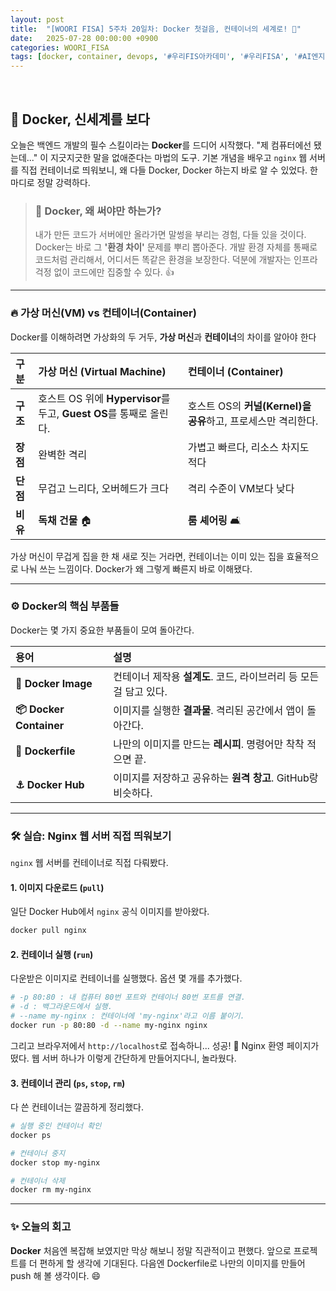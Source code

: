 ```yaml
---
layout: post
title:  "[WOORI FISA] 5주차 20일차: Docker 첫걸음, 컨테이너의 세계로! 🐳"
date:   2025-07-28 00:00:00 +0900
categories: WOORI_FISA
tags: [docker, container, devops, '#우리FIS아카데미', '#우리FISA', '#AI엔지니어링', '#K-디지털트레이닝', '#우리에프아이에스', '#글로벌소프트웨어캠퍼스']
---
```


<br>

## 🐳 Docker, 신세계를 보다

오늘은 백엔드 개발의 필수 스킬이라는 **Docker**를 드디어 시작했다. "제 컴퓨터에선 됐는데..." 이 지긋지긋한 말을 없애준다는 마법의 도구. 기본 개념을 배우고 `nginx` 웹 서버를 직접 컨테이너로 띄워보니, 왜 다들 Docker, Docker 하는지 바로 알 수 있었다. 한마디로 정말 강력하다.

> ### 🤔 Docker, 왜 써야만 하는가?
> 내가 만든 코드가 서버에만 올라가면 말썽을 부리는 경험, 다들 있을 것이다. Docker는 바로 그 **'환경 차이'** 문제를 뿌리 뽑아준다. 개발 환경 자체를 통째로 코드처럼 관리해서, 어디서든 똑같은 환경을 보장한다. 덕분에 개발자는 인프라 걱정 없이 코드에만 집중할 수 있다. 👍

---

### 🔥 가상 머신(VM) vs 컨테이너(Container)

Docker를 이해하려면 가상화의 두 거두, **가상 머신**과 **컨테이너**의 차이를 알아야 한다

| 구분 | **가상 머신 (Virtual Machine)** | **컨테이너 (Container)** |
| :--- | :--- | :--- |
| **구조** | 호스트 OS 위에 **Hypervisor**를 두고, **Guest OS**를 통째로 올린다. | 호스트 OS의 **커널(Kernel)을 공유**하고, 프로세스만 격리한다. |
| **장점** | 완벽한 격리 | 가볍고 빠르다, 리소스 차지도 적다 |
| **단점** | 무겁고 느리다, 오버헤드가 크다 | 격리 수준이 VM보다 낮다 |
| **비유** | **독채 건물** 🏠 | **룸 셰어링** 🛋️ |

가상 머신이 무겁게 집을 한 채 새로 짓는 거라면, 컨테이너는 이미 있는 집을 효율적으로 나눠 쓰는 느낌이다. Docker가 왜 그렇게 빠른지 바로 이해됐다.

---

### ⚙️ Docker의 핵심 부품들

Docker는 몇 가지 중요한 부품들이 모여 돌아간다.

| 용어 | 설명 |
| :--- | :--- |
| **🐳 Docker Image** | 컨테이너 제작용 **설계도**. 코드, 라이브러리 등 모든 걸 담고 있다. |
| **📦 Docker Container** | 이미지를 실행한 **결과물**. 격리된 공간에서 앱이 돌아간다. |
| **📜 Dockerfile** | 나만의 이미지를 만드는 **레시피**. 명령어만 착착 적으면 끝. |
| **⚓ Docker Hub** | 이미지를 저장하고 공유하는 **원격 창고**. GitHub랑 비슷하다. |

---

### 🛠️ 실습: Nginx 웹 서버 직접 띄워보기

`nginx` 웹 서버를 컨테이너로 직접 다뤄봤다.

#### 1. 이미지 다운로드 (`pull`)

일단 Docker Hub에서 `nginx` 공식 이미지를 받아왔다.

```bash
docker pull nginx
```

#### 2. 컨테이너 실행 (`run`)

다운받은 이미지로 컨테이너를 실행했다. 옵션 몇 개를 추가했다.

```bash
# -p 80:80 : 내 컴퓨터 80번 포트와 컨테이너 80번 포트를 연결.
# -d : 백그라운드에서 실행.
# --name my-nginx : 컨테이너에 'my-nginx'라고 이름 붙이기.
docker run -p 80:80 -d --name my-nginx nginx
```

그리고 브라우저에서 `http://localhost`로 접속하니... 성공! 🎉 Nginx 환영 페이지가 떴다. 웹 서버 하나가 이렇게 간단하게 만들어지다니, 놀라웠다.

#### 3. 컨테이너 관리 (`ps`, `stop`, `rm`)

다 쓴 컨테이너는 깔끔하게 정리했다.

```bash
# 실행 중인 컨테이너 확인
docker ps

# 컨테이너 중지
docker stop my-nginx

# 컨테이너 삭제
docker rm my-nginx
```

---

### ✨  오늘의 회고

**Docker** 
처음엔 복잡해 보였지만 막상 해보니 정말 직관적이고 편했다. 앞으로 프로젝트를 더 편하게 할 생각에 기대된다. 
다음엔 Dockerfile로 나만의 이미지를 만들어 push 해 볼 생각이다. 😄
